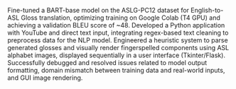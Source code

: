 Fine-tuned a BART-base model on the ASLG-PC12 dataset for English-to-ASL Gloss translation,
optimizing training on Google Colab (T4 GPU) and achieving a validation BLEU score of ~48.
Developed a Python application with YouTube and direct text input, integrating regex-based text
cleaning to preprocess data for the NLP model.
Engineered a heuristic system to parse generated glosses and visually render fingerspelled
components using ASL alphabet images, displayed sequentially in a user interface (Tkinter/Flask).
Successfully debugged and resolved issues related to model output formatting, domain mismatch
between training data and real-world inputs, and GUI image rendering.
